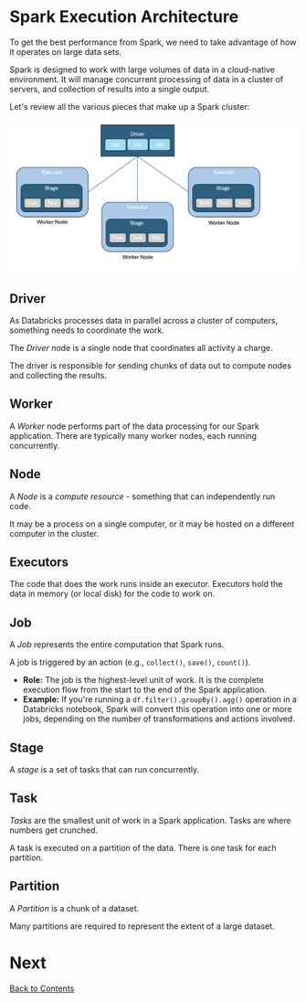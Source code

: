 # Spark Execution Architecture

To get the best performance from Spark, we need to take advantage of how it operates on large data sets.

Spark is designed to work with large volumes of data in a cloud-native environment. It will manage concurrent processing of data in a cluster of servers, and collection of results into a single output.

Let's review all the various pieces that make up a Spark cluster:

![Spark execution architecture](/images/executors.png)


## Driver
As Databricks processes data in parallel across a cluster of computers, something needs to coordinate the work.

The _Driver_ node is a single node that coordinates all activity a charge. 

The driver is responsible for sending chunks of data out to compute nodes and collecting the results.

## Worker
A _Worker_ node performs part of the data processing for our Spark application. There are typically many worker nodes, each running concurrently.

## Node
A _Node_ is a _compute resource_ - something that can independently run code. 

It may be a process on a single computer, or it may be hosted on a different computer in the cluster. 

## Executors
The code that does the work runs inside an executor. Executors hold the data in memory (or local disk) for the code to work on. 

## Job
A _Job_ represents the entire computation that Spark runs. 

A job is triggered by an action (e.g., `collect()`, `save()`, `count()`).

- **Role:** The job is the highest-level unit of work. It is the complete execution flow from the start to the end of the Spark application.
- **Example:** If you're running a `df.filter().groupBy().agg()` operation in a Databricks notebook, Spark will convert this operation into one or more jobs, depending on the number of transformations and actions involved.

## Stage  
A _stage_ is a set of tasks that can run concurrently. 

## Task
_Tasks_ are the smallest unit of work in a Spark application. Tasks are where numbers get crunched. 

A task is executed on a partition of the data. There is one task for each partition.

## Partition
A _Partition_ is a chunk of a dataset. 

Many partitions are required to represent the extent of a large dataset.

# Next
[Back to Contents](/contents.md)

